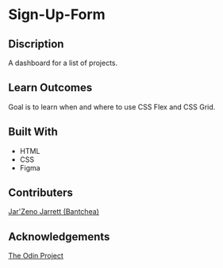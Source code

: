 # Sign-Up-Form
## Discription
A dashboard for a list of projects. 

## Learn Outcomes
Goal is to learn when and where to use CSS Flex and CSS Grid. 

## Built With
* HTML
* CSS
* Figma

## Contributers
[Jar'Zeno Jarrett (Bantchea)](<https://github.com/Bantchee>)

## Acknowledgements
[The Odin Project](<https://www.theodinproject.com/>)
